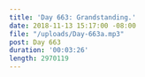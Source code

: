 ```yaml
---
title: 'Day 663: Grandstanding.'
date: 2018-11-13 15:17:00 -08:00
file: "/uploads/Day-663a.mp3"
post: Day 663
duration: '00:03:26'
length: 2970119
---
```


